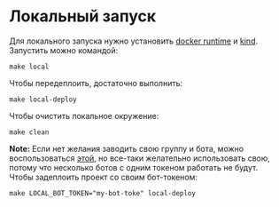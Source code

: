 # Локальный запуск
Для локального запуска нужно установить [docker runtime](https://docs.docker.com/engine/install/) и [kind](https://kind.sigs.k8s.io/).
<br>Запустить можно командой:
```
make local
```
Чтобы передеплоить, достаточно выполнить:
```
make local-deploy
```
Чтобы очистить локальное окружение:
```
make clean
```
<b>Note:</b> Если нет желания заводить свою группу и бота, можно воспользоваться [этой](https://t.me/joinchat/OGMR3JqmiaY2YzZi), но все-таки желательно использовать свою, потому что несколько ботов с одним токеном работать не будут.
<br>Чтобы задеплоить проект со своим бот-токеном:
```
make LOCAL_BOT_TOKEN="my-bot-toke" local-deploy
```
